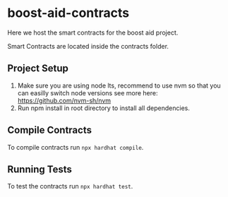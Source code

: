 # boost-aid-contracts
Here we host the smart contracts for the boost aid project.

Smart Contracts are located inside the contracts folder.

## Project Setup
1. Make sure you are using node lts, recommend to use nvm so that you can easilly switch node versions see more here: https://github.com/nvm-sh/nvm
2. Run npm install in root directory to install all dependencies.

## Compile Contracts
To compile contracts run `npx hardhat compile`.

## Running Tests
To test the contracts run `npx hardhat test`.